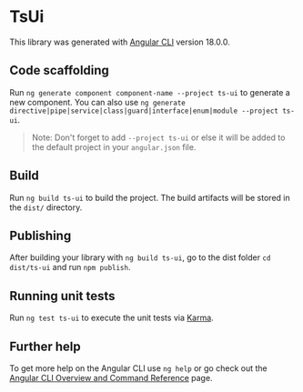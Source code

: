 # TsUi

This library was generated with [Angular CLI](https://github.com/angular/angular-cli) version 18.0.0.

## Code scaffolding

Run `ng generate component component-name --project ts-ui` to generate a new component. You can also use `ng generate directive|pipe|service|class|guard|interface|enum|module --project ts-ui`.
> Note: Don't forget to add `--project ts-ui` or else it will be added to the default project in your `angular.json` file. 

## Build

Run `ng build ts-ui` to build the project. The build artifacts will be stored in the `dist/` directory.

## Publishing

After building your library with `ng build ts-ui`, go to the dist folder `cd dist/ts-ui` and run `npm publish`.

## Running unit tests

Run `ng test ts-ui` to execute the unit tests via [Karma](https://karma-runner.github.io).

## Further help

To get more help on the Angular CLI use `ng help` or go check out the [Angular CLI Overview and Command Reference](https://angular.dev/tools/cli) page.
